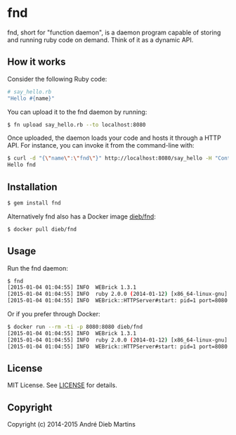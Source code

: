 # fnd

fnd, short for "function daemon", is a daemon program capable of storing
and running ruby code on demand. Think of it as a dynamic API.

## How it works

Consider the following Ruby code:

```ruby
# say_hello.rb
"Hello #{name}"
```

You can upload it to the fnd daemon by running:

```bash
$ fn upload say_hello.rb --to localhost:8080
```

Once uploaded, the daemon loads your code and hosts it through a HTTP API.
For instance, you can invoke it from the command-line with:

```bash
$ curl -d "{\"name\":\"fnd\"}" http://localhost:8080/say_hello -H "Content-type: application/json"
Hello fnd
```

## Installation

```bash
$ gem install fnd
```

Alternatively fnd also has a Docker image [dieb/fnd](https://registry.hub.docker.com/u/dieb/fnd/):

```bash
$ docker pull dieb/fnd
```

## Usage

Run the fnd daemon:

```bash
$ fnd
[2015-01-04 01:04:55] INFO  WEBrick 1.3.1
[2015-01-04 01:04:55] INFO  ruby 2.0.0 (2014-01-12) [x86_64-linux-gnu]
[2015-01-04 01:04:55] INFO  WEBrick::HTTPServer#start: pid=1 port=8080
```

Or if you prefer through Docker:

```bash
$ docker run --rm -ti -p 8080:8080 dieb/fnd
[2015-01-04 01:04:55] INFO  WEBrick 1.3.1
[2015-01-04 01:04:55] INFO  ruby 2.0.0 (2014-01-12) [x86_64-linux-gnu]
[2015-01-04 01:04:55] INFO  WEBrick::HTTPServer#start: pid=1 port=8080
```

## License

MIT License. See [LICENSE](https://github.com/dieb/fnd/blob/master/LICENSE) for details.

## Copyright

Copyright (c) 2014-2015 André Dieb Martins
